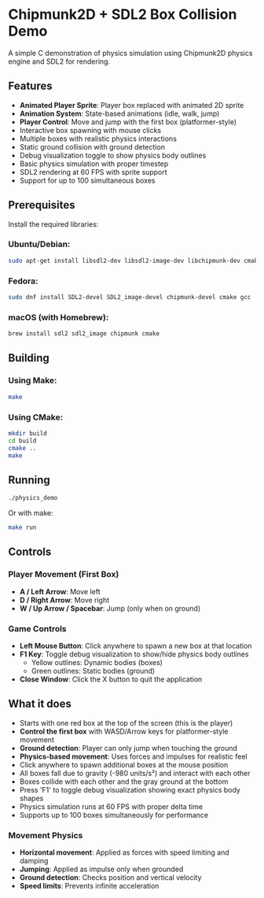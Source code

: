 # Chipmunk2D + SDL2 Box Collision Demo

A simple C demonstration of physics simulation using Chipmunk2D physics engine and SDL2 for rendering.

## Features
- **Animated Player Sprite**: Player box replaced with animated 2D sprite
- **Animation System**: State-based animations (idle, walk, jump)
- **Player Control**: Move and jump with the first box (platformer-style)
- Interactive box spawning with mouse clicks
- Multiple boxes with realistic physics interactions
- Static ground collision with ground detection
- Debug visualization toggle to show physics body outlines
- Basic physics simulation with proper timestep
- SDL2 rendering at 60 FPS with sprite support
- Support for up to 100 simultaneous boxes

## Prerequisites

Install the required libraries:

### Ubuntu/Debian:
```bash
sudo apt-get install libsdl2-dev libsdl2-image-dev libchipmunk-dev cmake build-essential
```

### Fedora:
```bash
sudo dnf install SDL2-devel SDL2_image-devel chipmunk-devel cmake gcc
```

### macOS (with Homebrew):
```bash
brew install sdl2 sdl2_image chipmunk cmake
```

## Building

### Using Make:
```bash
make
```

### Using CMake:
```bash
mkdir build
cd build
cmake ..
make
```

## Running
```bash
./physics_demo
```

Or with make:
```bash
make run
```

## Controls

### Player Movement (First Box)
- **A / Left Arrow**: Move left
- **D / Right Arrow**: Move right  
- **W / Up Arrow / Spacebar**: Jump (only when on ground)

### Game Controls
- **Left Mouse Button**: Click anywhere to spawn a new box at that location
- **F1 Key**: Toggle debug visualization to show/hide physics body outlines
  - Yellow outlines: Dynamic bodies (boxes)
  - Green outlines: Static bodies (ground)
- **Close Window**: Click the X button to quit the application

## What it does
- Starts with one red box at the top of the screen (this is the player)
- **Control the first box** with WASD/Arrow keys for platformer-style movement
- **Ground detection**: Player can only jump when touching the ground
- **Physics-based movement**: Uses forces and impulses for realistic feel
- Click anywhere to spawn additional boxes at the mouse position
- All boxes fall due to gravity (-980 units/s²) and interact with each other
- Boxes collide with each other and the gray ground at the bottom
- Press 'F1' to toggle debug visualization showing exact physics body shapes
- Physics simulation runs at 60 FPS with proper delta time
- Supports up to 100 boxes simultaneously for performance

### Movement Physics
- **Horizontal movement**: Applied as forces with speed limiting and damping
- **Jumping**: Applied as impulse only when grounded
- **Ground detection**: Checks position and vertical velocity
- **Speed limits**: Prevents infinite acceleration